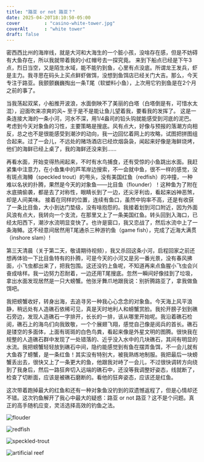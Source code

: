 ```yaml
---
title: "路亚 or not 路亚？"
date: 2025-04-20T18:10:50-05:00
cover         : "casino-white-tower.jpg"
coverAlt      : "white tower"
draft: false
---
```


密西西比州的海岸线，就是大河和大海生的一个脏小孩，没啥存在感，但是不妨碍有大鱼存在，所以我就带着我的小红帽号去一探究竟。
来到下船点已经是下午3点，烈日当空，又是陌生水域，能不能钓到鱼，心里有点没底。所谓龙王发兵，虾是主力。我寻思在码头上买点鲜虾做饵，没想到鱼饵店已经关门大吉。那么，今天专注于路亚。我颤颤巍巍掏出一条T尾（软塑料小鱼），上次用它钓到鱼是在2个月之前的事了。

当我荡起双桨，小船推开波浪，水面倒映不了美丽的白塔（白塔倒是有，可惜水太混），迎面吹来凉爽的风~ 至于是不是能让鱼儿望着我，要看我的发挥了。
这是一条连接大海的一条小河，河水不深，用1/4盎司的铅头钩就能感受到河底的泥巴。考虑到今天对象鱼的习性，主要策略是搜底。风有点大，好像与预报的落潮方向相反，总之也不是很能感受到潮汐的动向，我一边回忆着网上的攻略，试图把拼图组合起来。过了一会儿，不远处的赌场酒店已经炊烟袅袅，闻起来好像是海鲜烧烤，他们的海鲜已经上桌了，我的海鲜还没来到……

再看水面，开始变得热闹起来，不时有水鸟捕食，还有受惊的小鱼跳出水面。我赶紧集中注意力，在小鱼集中的芦苇岸边搜索，不一会就中鱼，很不一样的感觉，没有斑点海鳟（speckled trout）的甩头，没有美国红鱼（redfish）的冲撞，一种难以名状的扑腾，果然是今天的对象鱼——比目鱼（flounder）！这种鱼为了附在水底搞偷袭，都是去了对称性，眼睛长到了一边，还尖牙利齿，看起来凶神恶煞，却是人间美味。
接着在同样的位置，连续有鱼口，虽然中钩率不高，还是有收获了一条比目鱼，大小到达门垫级，没有啥抱怨的。我接着划到河口附近，因为外面风浪有点大，我转向一个支流，在那里又上了一条美国红鱼。转头回到入海口，已经太阳西下，潮汐水流明显变快了。也许是窗口，我又恋战了，然后水流中上了一条海鳟。这不经意间居然用T尾通杀三种游钓鱼（game fish），完成了近海大满贯（inshore slam）!

第三天清晨（关于第二天，敬请期待视频），我又杀回这条小河，启程回家之前还想再体验一下比目鱼特有的扑腾，可是今天的小河又是另一番光景，没有春风拂面，小飞虫都出来了，把我包围。这还没钓上鱼呢，不知道再来点鱼腥小飞虫会兴奋成啥样。我一边努力忍耐着，一边还用T尾搜底。忽然一瞬间好像挂到了垃圾，拿出水面发现居然是一只大螃蟹。他张牙舞爪地跟我说：别折腾路亚了，拿我做鱼饵吧。

我把螃蟹收好，转身出海，去追寻另一种我心心念念的对象鱼。今天海上风平浪静，稍远处有人造礁石依稀可见，真是天时地利人和螃蟹赏脸。我抡开膀子划到礁石旁边，发现人造礁石一字排开，长长的一排，该从哪里开始呢。我沿着礁石检阅，礁石上的海鸟们向我致敬，一个个展翅飞翔，感觉自己像是阅兵的首长。礁石是镂空的多面体，上面有斑斑的白色鸟粪，看起来像是外星文明的图腾。很快我在规整的人造礁石群中发现了一处错落的、近乎没入水中的几块礁石，其间有明显的水流。我把螃蟹轻轻放到礁石中间，隐约能感觉到有鱼在摆弄鱼饵，不一会儿就有大鱼吞了螃蟹，是一条红鱼！其实没有特别大，被我熟练地制服。我把最后一块螃蟹丢出去，很快又上了一条更大的鱼，他跟我对峙了一会儿，不过很快调转方向绕到了我身后，然后一路狂奔切入远端的礁石中，还没等我调整好姿态，线就断了，检查了切断面，应该是被礁石磨断的。看他的狂奔姿态，应该还是红鱼。

这次带着跑掉最大的红鱼和还有一种对象鱼没钓到的双遗憾返程了，但是心情却还不错。这次钓鱼解开了我心中最大的疑惑：路亚 or not 路亚？这不是个问题。真正的高手随机应变，灵活选择高效的钓鱼之法。


![flouder](flounder.jpg)

![redfish](redfish.jpg)

![speckled-trout](speckled-trout.jpg)

![artificial reef](artificial-reef.jpg)